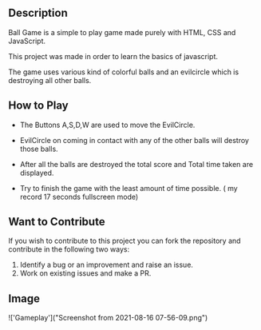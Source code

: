 ## Description
Ball Game is a simple to play game made purely with HTML, CSS and JavaScript.

This project was made in order to learn the basics of javascript.

The game uses various kind of colorful balls and an evilcircle which is destroying all other balls.

## How to Play
* The Buttons A,S,D,W are used to move the EvilCircle.
* EvilCircle on coming in contact with any of the other balls will destroy those balls.

* After all the balls are destroyed the total score and Total time taken are displayed.

* Try to finish the game with the least amount of time possible. ( my record 17 seconds fullscreen mode)

## Want to Contribute
If you wish to contribute to this project you can fork the repository and contribute in the following two ways:

   1) Identify a bug or an improvement and raise an issue.
   2) Work on existing issues and make a PR.
   
## Image

!['Gameplay']("Screenshot from 2021-08-16 07-56-09.png")
